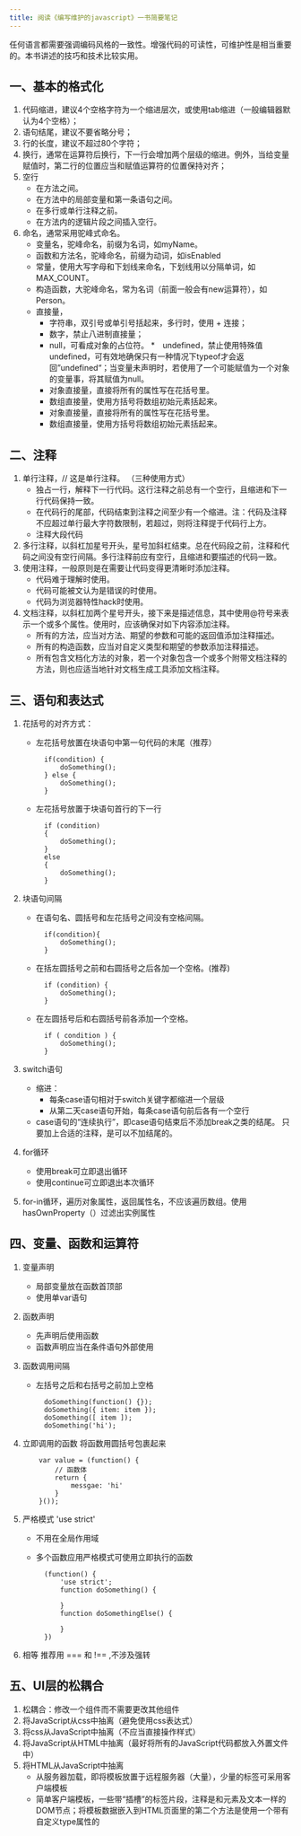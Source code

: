 ```yaml
---
title: 阅读《编写维护的javascript》一书简要笔记
---
```

任何语言都需要强调编码风格的一致性。增强代码的可读性，可维护性是相当重要的。本书讲述的技巧和技术比较实用。
<!-- more -->

一、基本的格式化
-------------------------------------
1. 代码缩进，建议4个空格字符为一个缩进层次，或使用tab缩进（一般编辑器默认为4个空格）；
2. 语句结尾，建议不要省略分号；
3. 行的长度，建议不超过80个字符；
4. 换行，通常在运算符后换行，下一行会增加两个层级的缩进。例外，当给变量赋值时，第二行的位置应当和赋值运算符的位置保持对齐；
5. 空行
    * 在方法之间。
    * 在方法中的局部变量和第一条语句之间。
    * 在多行或单行注释之前。
    * 在方法内的逻辑片段之间插入空行。
6. 命名，通常采用驼峰式命名。
    * 变量名，驼峰命名，前缀为名词，如myName。
    * 函数和方法名，驼峰命名，前缀为动词，如isEnabled
    * 常量，使用大写字母和下划线来命名，下划线用以分隔单词，如MAX_COUNT。
    * 构造函数，大驼峰命名，常为名词（前面一般会有new运算符），如Person。
    * 直接量，
       * 字符串，双引号或单引号括起来，多行时，使用 + 连接；
       * 数字，禁止八进制直接量；
       * null，可看成对象的占位符。
       *　undefined，禁止使用特殊值undefined，可有效地确保只有一种情况下typeof才会返回”undefined“；当变量未声明时，若使用了一个可能赋值为一个对象的变量事，将其赋值为null。
       * 对象直接量，直接将所有的属性写在花括号里。
       * 数组直接量，使用方括号将数组初始元素括起来。
       * 对象直接量，直接将所有的属性写在花括号里。
       * 数组直接量，使用方括号将数组初始元素括起来。

二、注释
-------------------------
1. 单行注释，// 这是单行注释。 （三种使用方式）
   * 独占一行，解释下一行代码。这行注释之前总有一个空行，且缩进和下一行代码保持一致。
   * 在代码行的尾部，代码结束到注释之间至少有一个缩进。注：代码及注释不应超过单行最大字符数限制，若超过，则将注释提于代码行上方。
   * 注释大段代码
2. 多行注释，以斜杠加星号开头，星号加斜杠结束。总在代码段之前，注释和代码之间没有空行间隔。多行注释前应有空行，且缩进和要描述的代码一致。
3. 使用注释，一般原则是在需要让代码变得更清晰时添加注释。
   * 代码难于理解时使用。
   * 代码可能被文认为是错误的时使用。     
   * 代码为浏览器特性hack时使用。
4. 文档注释，以斜杠加两个星号开头，接下来是描述信息，其中使用@符号来表示一个或多个属性。使用时，应该确保对如下内容添加注释。
   * 所有的方法，应当对方法、期望的参数和可能的返回值添加注释描述。
   * 所有的构造函数，应当对自定义类型和期望的参数添加注释描述。
   * 所有包含文档化方法的对象，若一个对象包含一个或多个附带文档注释的方法，则也应适当地针对文档生成工具添加文档注释。

三、语句和表达式
-------------------------------
1. 花括号的对齐方式：
   * 左花括号放置在块语句中第一句代码的末尾（推荐）

           if(condition) {
               doSomething();
           } else {
               doSomething();
           }

   * 左花括号放置于块语句首行的下一行

           if (condition)
           {
               doSomething();
           }
           else
           {
               doSomething();
           }

2. 块语句间隔
   * 在语句名、圆括号和左花括号之间没有空格间隔。

           if(condition){
               doSomething();
           }

   * 在括左圆括号之前和右圆括号之后各加一个空格。(推荐)

           if (condition) {
               doSomething();
           }

   * 在左圆括号后和右圆括号前各添加一个空格。

           if ( condition ) {
               doSomething();
           }

3. switch语句
   * 缩进：
       * 每条case语句相对于switch关键字都缩进一个层级
       * 从第二天case语句开始，每条case语句前后各有一个空行
   * case语句的“连续执行”，即case语句结束后不添加break之类的结尾。 只要加上合适的注释，是可以不加结尾的。

4. for循环
   * 使用break可立即退出循环
   * 使用continue可立即退出本次循环

5. for-in循环，遍历对象属性，返回属性名，不应该遍历数组。使用hasOwnProperty（）过滤出实例属性

四、变量、函数和运算符
----------------------------
1. 变量声明
   * 局部变量放在函数首顶部
   * 使用单var语句

2. 函数声明
   * 先声明后使用函数
   * 函数声明应当在条件语句外部使用

3. 函数调用间隔
   * 左括号之后和右括号之前加上空格

           doSomething(function() {});
           doSomething({ item: item });
           doSomething([ item ]);
           doSomething('hi');

4. 立即调用的函数 将函数用圆括号包裹起来

           var value = (function() {
               // 函数体
               return {
                   messgae: 'hi'
               }
           }());

5. 严格模式 'use strict'
   * 不用在全局作用域
   * 多个函数应用严格模式可使用立即执行的函数


           (function() {
               'use strict';
               function doSomething() {

               }
               function doSomethingElse() {

               }
           })

6. 相等 推荐用 === 和 !== ,不涉及强转

五、UI层的松耦合
-------------------------
1. 松耦合：修改一个组件而不需要更改其他组件
2. 将JavaScript从css中抽离（避免使用css表达式）
3. 将css从JavaScript中抽离（不应当直接操作样式）
4. 将JavaScript从HTML中抽离（最好将所有的JavaScript代码都放入外置文件中）
5. 将HTML从JavaScript中抽离
   * 从服务器加载，即将模板放置于远程服务器（大量），少量的标签可采用客户端模板
   * 简单客户端模板，一些带“插槽”的标签片段，注释是和元素及文本一样的DOM节点；将模板数据嵌入到HTML页面里的第二个方法是使用一个带有自定义type属性的<script>元素
   * 复杂客户端模板，如Handlebars。

六、避免使用全局变量
----------------------
1. 全局变量带来的问题
   * 命名冲突
   * 代码的脆弱性，当定义函数时，最好尽可能多的将数据置于局部作用域内
   * 难以测试，确保函数不会对全部变量有依赖，增强代码的可测性

2. 意外的全局变量
   * 总是使用var来定义变量，哪怕是定义全部变量
   * 给未声明的变量赋值，使用工具时会报警告。严格模式下会报错

3. 单全局变量方式， 最佳方法是依赖尽可能少的全局变量，即只创建一个全局变量。如jQuery
   * 命名空间，将功能按照命名空间进行分组
   * 模块，一种通用的功能片段，如YUI，AMD等。使用AMD，需要模块加载器，如Dojs，RequireJs

4. 零全局变量， 使用一个立即执行的函数调用并将所有脚本放入其中

七、事件处理
-----------------------------
1. 隔离应用逻辑，将应用逻辑和事件处理的代码拆分开来
2. 不要分发事件对象，最好让时间处理程序成为杰出到event对象的唯一函数。事件处理程序应当在进入应用逻辑之前针对event对象执行任何必要的操作，包括阻止默认事件或阻止事件冒泡，都应当直接包含在事件处理程序中

八、避免“空比较”
---------------------------------
1. 检测原始值,使用typeof
   * 字符串，返回“string”
   * 数字，返回“number”
   * 布尔值，返回“boolean”
   * undefined，返回“undefined”
2. 检测引用值（对象），Object、Array、Date、Error,使用instanceof，语法 value instanceof constructor。 不仅检测构造这个对象的构造器，还检测原型链，也可检测自定义的类型。但是不检测函数和数组
3. 检测函数，使用typeof，返回“function”。在IE8和更早版本的IE浏览器中，检测DOM节点，返回“Object”（可用in）

       if("querySelectorAll" in document){
           //代码块
       }
4. 检测数组


       function isArray(value) {
           return Object.prototype.toString.call(value) === "[object Array]";
       }

5. 检测属性，使用in，如果实例对象的属性存在、或者继承自对象的原型，dou返回true。若检测实例对象的某个属性时候存在，用hasOwnProperty（）方法。在IE8以及更早版本，DOM对象并非继承自Object。


       //、如果沟不确定是否为DOM对象
       if("hasOwnProperty" in Object && Object.hasOwnProperty('related')){
           // 代码块
       }
九、将配置数据从代码中分离出来
-----------------------------
1. 配置数据，是应用中写死的值，如URL，需要展现给用户的字符串，重复的值，设置（比如每页的配置项），任何可能发生变更的值
2. 抽离配置数据， 即将配置数据拿到外部
3. 保存配置数据， 放在单独的文件中。存储数据方式，
   * JSON 文件


           {
               "MSG_INVALID_VALUE": "Invalid value",
               "URL_INVAILID": "/errors/invalid.php",    
               "CSS_SELECTED": "selected"
           }

   * JSONP, 将JSON结构用一个函数包装起来

           myFunc({
               "MSG_INVALID_VALUE": "Invalid value",
               "URL_INVAILID": "/errors/invalid.php",    
               "CSS_SELECTED": "selected"
           })

   * 纯JavaScript，将JSON对象赋值为一个变量，这个变量会被程序用到

           var config = {
               "MSG_INVALID_VALUE": "Invalid value",
               "URL_INVAILID": "/errors/invalid.php",    
               "CSS_SELECTED": "selected"
           }

十、抛出自定义错误
-----------------------
1. 在js中抛出错误，Error对象
       throw new Error("Something bad happened")

   注：没有通过try-catch语句捕获，抛出任何值都将引发一个错误

2. 抛出错误的好处，能够明确问题所在。推荐总是在错误消息中包含函数名称以及函数失败的原因
3. 何时抛出错误，最佳地方在工具函数中。经验法则：
   * 一旦修复了一个很难调试的额错误，尝试增加一两个自定义错误
   * 如果正在写代码，思考一下：“我希望[某些事情]不会发生，如果发生，代码会一团糟”
   * 若在编写别人的代码，思考一下其使用方式，在特定的情况下抛出错误
4. try-catch语句。可能引发错误的代码放在try块中，处理错误的代码放在catch中。finally放一定会被执行的代码

           try{
               SomethingThatMightCauseAnError();
           }catch(ex){
               handleError(ex);
           }finally{
               continueDoingOtherStuff();
           }


5. 错误类型

       Error  //所有错误的基本类型
       EvalError  // 通过eval()函数执行代码发生错误时抛出
       RangeError // 一个数字超出它的边界时抛出
       ReferenceError // 期望的对象存在时抛出
       SyntaxError // 给eval()函数传递的代码中有语法错误时抛出
       TypeError  // 变量不是期望的类型时抛出
       URIError // 给encodeURI()、encodeURIComponent()、decodeURI()或者decodeURIComponent()等函数传递格式非法的URI字符串时抛出

十一、不是你的对象不要动
-----------------------
1. 什么是你的。若你的代码没有创建这些对象，不要修改它们。包括：
   * 原生对象（Object、Array 等）
   * DOM对象（如document）
   * 浏览器对象模型（BOM）对象（例如，window）
   * 类库的对象
2. 原则
   + 不覆盖方法

           // 不好的写法
           document._originalGetElementById = document.getElementById;
           document.getElementById = function (id) {
               if( id == 'window'){
                   return window;
               }else{
                   return document._originalGetElementById(id);_
               }
           };


   + 不新增方法


           //不好的写法，在DOM对象上增加了方法
           document.sayImAwesome = function() {
               alert("You're awesome");
           }

           // 不好的写法，在原生对象上增加了方法
           Array.prototype.reverseSort = function() {
               return this.sort().reverse();
           }

           // 不好的写法，在库对象上增加了方法
           YUI.doSomething = function() {
               // 代码
           }


   + 不删除方法，一是给对应的名字赋值为null，二是使用delete操作符在删除（如果在prototype的属性或方法上使用delete是不起作用的）
3. 更好的途径，基于对象的继承和基于类型的继承
   * 基于对象的继承，也叫原型继承，一个对象继承另外一个对象是不需要调用构造函数的。如ECMAScript5的Object.create()方法

           var person = {
               name: "Bob",
               sayName: function(){
                   console.log(this.name);
               }
           }
           // 创建新对象 继承自person，可访问其属性和方法
           var myPerson = Object.create(person);
           myPerson.sayName();  // Bob

           // 重新定义 myPerson.sayName，则切断对person.sayName的访问
           myPerson.sayName = function(){
               console.log('mom');
           }
           myPerson.sayName(); // mom
           person.sayName(); // Bob

           // Object.create()可指定第二个参数，该参数对象中的属性和方法将添加到新的对象中
           var myPerson = Object.create(person,{
               name: {
                   value: 'Dad'
               }
           })
           myPerson.sayName(); // Dad
           person.sayName(); // Bob

   * 基于类型的继承，通过构造函数实现，需要访问被继承对象的构造函数。需要两步：首先，原型继承；然后，构造器继承。构造器继承是调用超类的构造函数时传入新建的对象作为其this的值

           function Person(name){
               this.name;
           }

           function Author(name){
               Person.call(this,name); // 构造器继承
           }

           Author.prototype = new Person();

   * 门面模式，为一个已存在的对象创建一个新的接口。门面实现一个特定的接口，让一个对象看起来像另一个对象，就称作适配器。门面和适配器唯一的不同是前者创建新接口，后者实现已存在的接口

           function DOMWrapper(ele){
               this.ele = ele;
           }

           DOMWrapper.prototype.addClass = function(className){
               ele.className += " " + className;
           }

           DOMWrapper.prototype.remove = function() {
               this.ele.parentNode.removeChild(this.ele);
           }

           var wrapper = new DOMWrapper(document.getElementById('my-div'));
           wrapper.addClass('selected');
           wrapper.remove();

4. 阻止修改，三种锁定修改的级别，每种都拥有两个方法：一个用来实施操作，一个用来检测是否应用了相应的操作
   - 防止扩展，禁止为对象“添加”属性和方法，但已存在的属性和方法是可以被修改或删除

           //Object.preventExtension(), Object.isExtensible()
           var person = {
               name: 'bob'
           };
           //锁定对象
           Object.preventExtensions(person);
           console.log(Object.isExtensible(person)); // false
           person.age = 25; //正常情况悄悄的失败，除非在strict模式下抛出错误

   - 密封，类似“防止扩展”，而且禁止为对象“删除”已存在的属性和方法

           //Object.seal()密封对象,Object.isSealed()
           Object.seal(person);
           console.log(Object.isExtensible(person)); // false
           console.log(Object.isSealed(person)); // true
           delete person.name; // false 正常情况悄悄的失败，除非是在strict模式下抛出错误
           person.age = 25;

   - 冻结，类似“密封”，而且禁止为对象“删除”已存在的属性和方法（所有字段均为只读）

           //Object.freeze()冻结，Object.isFrozen()
           Object.freeze(person);
           console.log(Object.isExtensible(person)); // false
           console.log(Object.isSealed(person)); // true
           console.log(Object.isFrozen(person)); // true
           person.name = 'mom'; //
           person.age = 25; //同上
           delete person.name; //同上

           // 被冻结的对象同时也是不可扩展和被密封的，故调用Object.isExtensible()返回false，调用Object.isSealed()返回true
           // 被冻结的对象和被密封的对象最大的区别在于，前者禁止任何对已存在属性和方法的修改

十二、浏览器嗅探
---------------------------
